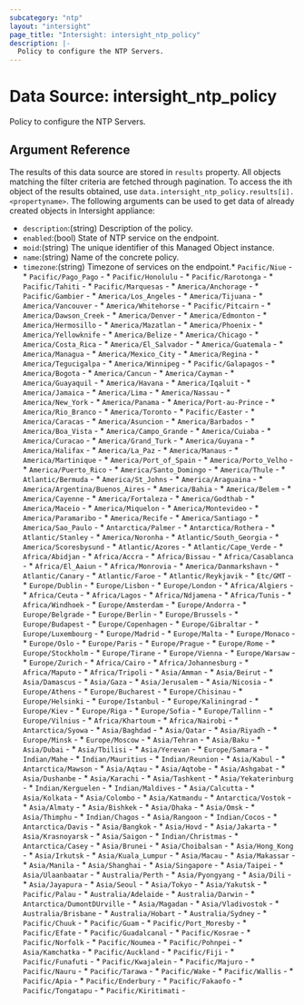 ```yaml
---
subcategory: "ntp"
layout: "intersight"
page_title: "Intersight: intersight_ntp_policy"
description: |-
  Policy to configure the NTP Servers.
---
```


# Data Source: intersight_ntp_policy
Policy to configure the NTP Servers.
## Argument Reference
The results of this data source are stored in `results` property.
All objects matching the filter criteria are fetched through pagination.
To access the ith object of the results obtained, use `data.intersight_ntp_policy.results[i].<propertyname>`.
The following arguments can be used to get data of already created objects in Intersight appliance:
* `description`:(string) Description of the policy. 
* `enabled`:(bool) State of NTP service on the endpoint. 
* `moid`:(string) The unique identifier of this Managed Object instance. 
* `name`:(string) Name of the concrete policy. 
* `timezone`:(string) Timezone of services on the endpoint.* `Pacific/Niue` - * `Pacific/Pago_Pago` - * `Pacific/Honolulu` - * `Pacific/Rarotonga` - * `Pacific/Tahiti` - * `Pacific/Marquesas` - * `America/Anchorage` - * `Pacific/Gambier` - * `America/Los_Angeles` - * `America/Tijuana` - * `America/Vancouver` - * `America/Whitehorse` - * `Pacific/Pitcairn` - * `America/Dawson_Creek` - * `America/Denver` - * `America/Edmonton` - * `America/Hermosillo` - * `America/Mazatlan` - * `America/Phoenix` - * `America/Yellowknife` - * `America/Belize` - * `America/Chicago` - * `America/Costa_Rica` - * `America/El_Salvador` - * `America/Guatemala` - * `America/Managua` - * `America/Mexico_City` - * `America/Regina` - * `America/Tegucigalpa` - * `America/Winnipeg` - * `Pacific/Galapagos` - * `America/Bogota` - * `America/Cancun` - * `America/Cayman` - * `America/Guayaquil` - * `America/Havana` - * `America/Iqaluit` - * `America/Jamaica` - * `America/Lima` - * `America/Nassau` - * `America/New_York` - * `America/Panama` - * `America/Port-au-Prince` - * `America/Rio_Branco` - * `America/Toronto` - * `Pacific/Easter` - * `America/Caracas` - * `America/Asuncion` - * `America/Barbados` - * `America/Boa_Vista` - * `America/Campo_Grande` - * `America/Cuiaba` - * `America/Curacao` - * `America/Grand_Turk` - * `America/Guyana` - * `America/Halifax` - * `America/La_Paz` - * `America/Manaus` - * `America/Martinique` - * `America/Port_of_Spain` - * `America/Porto_Velho` - * `America/Puerto_Rico` - * `America/Santo_Domingo` - * `America/Thule` - * `Atlantic/Bermuda` - * `America/St_Johns` - * `America/Araguaina` - * `America/Argentina/Buenos_Aires` - * `America/Bahia` - * `America/Belem` - * `America/Cayenne` - * `America/Fortaleza` - * `America/Godthab` - * `America/Maceio` - * `America/Miquelon` - * `America/Montevideo` - * `America/Paramaribo` - * `America/Recife` - * `America/Santiago` - * `America/Sao_Paulo` - * `Antarctica/Palmer` - * `Antarctica/Rothera` - * `Atlantic/Stanley` - * `America/Noronha` - * `Atlantic/South_Georgia` - * `America/Scoresbysund` - * `Atlantic/Azores` - * `Atlantic/Cape_Verde` - * `Africa/Abidjan` - * `Africa/Accra` - * `Africa/Bissau` - * `Africa/Casablanca` - * `Africa/El_Aaiun` - * `Africa/Monrovia` - * `America/Danmarkshavn` - * `Atlantic/Canary` - * `Atlantic/Faroe` - * `Atlantic/Reykjavik` - * `Etc/GMT` - * `Europe/Dublin` - * `Europe/Lisbon` - * `Europe/London` - * `Africa/Algiers` - * `Africa/Ceuta` - * `Africa/Lagos` - * `Africa/Ndjamena` - * `Africa/Tunis` - * `Africa/Windhoek` - * `Europe/Amsterdam` - * `Europe/Andorra` - * `Europe/Belgrade` - * `Europe/Berlin` - * `Europe/Brussels` - * `Europe/Budapest` - * `Europe/Copenhagen` - * `Europe/Gibraltar` - * `Europe/Luxembourg` - * `Europe/Madrid` - * `Europe/Malta` - * `Europe/Monaco` - * `Europe/Oslo` - * `Europe/Paris` - * `Europe/Prague` - * `Europe/Rome` - * `Europe/Stockholm` - * `Europe/Tirane` - * `Europe/Vienna` - * `Europe/Warsaw` - * `Europe/Zurich` - * `Africa/Cairo` - * `Africa/Johannesburg` - * `Africa/Maputo` - * `Africa/Tripoli` - * `Asia/Amman` - * `Asia/Beirut` - * `Asia/Damascus` - * `Asia/Gaza` - * `Asia/Jerusalem` - * `Asia/Nicosia` - * `Europe/Athens` - * `Europe/Bucharest` - * `Europe/Chisinau` - * `Europe/Helsinki` - * `Europe/Istanbul` - * `Europe/Kaliningrad` - * `Europe/Kiev` - * `Europe/Riga` - * `Europe/Sofia` - * `Europe/Tallinn` - * `Europe/Vilnius` - * `Africa/Khartoum` - * `Africa/Nairobi` - * `Antarctica/Syowa` - * `Asia/Baghdad` - * `Asia/Qatar` - * `Asia/Riyadh` - * `Europe/Minsk` - * `Europe/Moscow` - * `Asia/Tehran` - * `Asia/Baku` - * `Asia/Dubai` - * `Asia/Tbilisi` - * `Asia/Yerevan` - * `Europe/Samara` - * `Indian/Mahe` - * `Indian/Mauritius` - * `Indian/Reunion` - * `Asia/Kabul` - * `Antarctica/Mawson` - * `Asia/Aqtau` - * `Asia/Aqtobe` - * `Asia/Ashgabat` - * `Asia/Dushanbe` - * `Asia/Karachi` - * `Asia/Tashkent` - * `Asia/Yekaterinburg` - * `Indian/Kerguelen` - * `Indian/Maldives` - * `Asia/Calcutta` - * `Asia/Kolkata` - * `Asia/Colombo` - * `Asia/Katmandu` - * `Antarctica/Vostok` - * `Asia/Almaty` - * `Asia/Bishkek` - * `Asia/Dhaka` - * `Asia/Omsk` - * `Asia/Thimphu` - * `Indian/Chagos` - * `Asia/Rangoon` - * `Indian/Cocos` - * `Antarctica/Davis` - * `Asia/Bangkok` - * `Asia/Hovd` - * `Asia/Jakarta` - * `Asia/Krasnoyarsk` - * `Asia/Saigon` - * `Indian/Christmas` - * `Antarctica/Casey` - * `Asia/Brunei` - * `Asia/Choibalsan` - * `Asia/Hong_Kong` - * `Asia/Irkutsk` - * `Asia/Kuala_Lumpur` - * `Asia/Macau` - * `Asia/Makassar` - * `Asia/Manila` - * `Asia/Shanghai` - * `Asia/Singapore` - * `Asia/Taipei` - * `Asia/Ulaanbaatar` - * `Australia/Perth` - * `Asia/Pyongyang` - * `Asia/Dili` - * `Asia/Jayapura` - * `Asia/Seoul` - * `Asia/Tokyo` - * `Asia/Yakutsk` - * `Pacific/Palau` - * `Australia/Adelaide` - * `Australia/Darwin` - * `Antarctica/DumontDUrville` - * `Asia/Magadan` - * `Asia/Vladivostok` - * `Australia/Brisbane` - * `Australia/Hobart` - * `Australia/Sydney` - * `Pacific/Chuuk` - * `Pacific/Guam` - * `Pacific/Port_Moresby` - * `Pacific/Efate` - * `Pacific/Guadalcanal` - * `Pacific/Kosrae` - * `Pacific/Norfolk` - * `Pacific/Noumea` - * `Pacific/Pohnpei` - * `Asia/Kamchatka` - * `Pacific/Auckland` - * `Pacific/Fiji` - * `Pacific/Funafuti` - * `Pacific/Kwajalein` - * `Pacific/Majuro` - * `Pacific/Nauru` - * `Pacific/Tarawa` - * `Pacific/Wake` - * `Pacific/Wallis` - * `Pacific/Apia` - * `Pacific/Enderbury` - * `Pacific/Fakaofo` - * `Pacific/Tongatapu` - * `Pacific/Kiritimati` - 
 